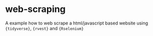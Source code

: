 # web-scraping
A example how to web scrape a html/javascript based website using `{tidyverse}`, `{rvest}` and `{Rselenium}` 
